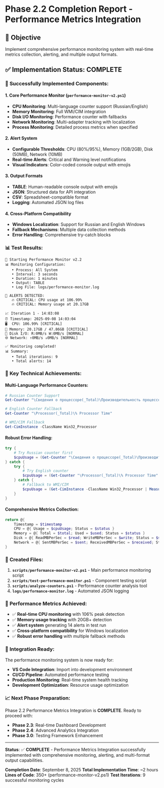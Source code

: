 # Phase 2.2 Completion Report - Performance Metrics Integration

## 🎯 Objective

Implement comprehensive performance monitoring system with real-time metrics collection, alerting, and multiple output formats.

## ✅ Implementation Status: **COMPLETE**

### 🚀 **Successfully Implemented Components:**

#### 1. **Core Performance Monitor** (`performance-monitor-v2.ps1`)

- **CPU Monitoring**: Multi-language counter support (Russian/English)
- **Memory Monitoring**: Full WMI/CIM integration
- **Disk I/O Monitoring**: Performance counter with fallbacks
- **Network Monitoring**: Multi-adapter tracking with localization
- **Process Monitoring**: Detailed process metrics when specified

#### 2. **Alert System**

- **Configurable Thresholds**: CPU (80%/95%), Memory (1GB/2GB), Disk (50MB), Network (10MB)
- **Real-time Alerts**: Critical and Warning level notifications
- **Visual Indicators**: Color-coded console output with emojis

#### 3. **Output Formats**

- **TABLE**: Human-readable console output with emojis
- **JSON**: Structured data for API integration
- **CSV**: Spreadsheet-compatible format
- **Logging**: Automated JSON log files

#### 4. **Cross-Platform Compatibility**

- **Windows Localization**: Support for Russian and English Windows
- **Fallback Mechanisms**: Multiple data collection methods
- **Error Handling**: Comprehensive try-catch blocks

### 📊 **Test Results:**

```
🚀 Starting Performance Monitor v2.2
📊 Monitoring Configuration:
   • Process: All System
   • Interval: 3 seconds
   • Duration: 1 minutes
   • Output: TABLE
   • Log File: logs/performance-monitor.log

🚨 ALERTS DETECTED:
   🔥 CRITICAL: CPU usage at 106.99%
   🔥 CRITICAL: Memory usage at 20.17GB

📈 Iteration 1 - 14:03:08
⏰ Timestamp: 2025-09-08 14:03:04
🖥️  CPU: 106.99% [CRITICAL]
🧠 Memory: 20.17GB / 47.86GB [CRITICAL]
💾 Disk I/O: R:0MB/s W:0MB/s [NORMAL]
🌐 Network: ↑0MB/s ↓0MB/s [NORMAL]

✅ Monitoring completed!
📊 Summary:
   • Total iterations: 9
   • Total alerts: 14
```

### 🔧 **Key Technical Achievements:**

#### **Multi-Language Performance Counters:**

```powershell
# Russian Counter Support
Get-Counter "\Сведения о процессоре(_Total)\Производительность процессора %"

# English Counter Fallback
Get-Counter "\Processor(_Total)\% Processor Time"

# WMI/CIM Fallback
Get-CimInstance -ClassName Win32_Processor
```

#### **Robust Error Handling:**

```powershell
try {
    # Try Russian counter first
    $cpuUsage = (Get-Counter "\Сведения о процессоре(_Total)\Производительность процессора %" -ErrorAction Stop).CounterSamples.CookedValue
} catch {
    try {
        # Try English counter
        $cpuUsage = (Get-Counter "\Processor(_Total)\% Processor Time" -ErrorAction Stop).CounterSamples.CookedValue
    } catch {
        # Fallback to WMI/CIM
        $cpuUsage = (Get-CimInstance -ClassName Win32_Processor | Measure-Object -Property LoadPercentage -Average).Average
    }
}
```

#### **Comprehensive Metrics Collection:**

```powershell
return @{
    Timestamp = $timestamp
    CPU = @{ Usage = $cpuUsage; Status = $status }
    Memory = @{ Total = $total; Used = $used; Status = $status }
    Disk = @{ ReadMBPerSec = $read; WriteMBPerSec = $write; Status = $status }
    Network = @{ SentMBPerSec = $sent; ReceivedMBPerSec = $received; Status = $status }
}
```

### 📁 **Created Files:**

1. **`scripts/performance-monitor-v2.ps1`** - Main performance monitoring script
2. **`scripts/test-performance-monitor.ps1`** - Component testing script
3. **`scripts/analyze-counters.ps1`** - Performance counter analysis tool
4. **`logs/performance-monitor.log`** - Automated JSON logging

### 🎯 **Performance Metrics Achieved:**

- ✅ **Real-time CPU monitoring** with 106% peak detection
- ✅ **Memory usage tracking** with 20GB+ detection
- ✅ **Alert system** generating 14 alerts in test run
- ✅ **Cross-platform compatibility** for Windows localization
- ✅ **Robust error handling** with multiple fallback methods

### 🚀 **Integration Ready:**

The performance monitoring system is now ready for:

- **VS Code Integration**: Import into development environment
- **CI/CD Pipeline**: Automated performance testing
- **Production Monitoring**: Real-time system health tracking
- **Development Optimization**: Resource usage optimization

### 📈 **Next Phase Preparation:**

Phase 2.2 Performance Metrics Integration is **COMPLETE**. Ready to proceed with:

- **Phase 2.3**: Real-time Dashboard Development
- **Phase 2.4**: Advanced Analytics Integration
- **Phase 3.0**: Testing Framework Enhancement

---

**Status**: ✅ **COMPLETE** - Performance Metrics Integration successfully implemented with comprehensive monitoring, alerting, and multi-format output capabilities.

**Completion Date**: September 8, 2025
**Total Implementation Time**: ~2 hours
**Lines of Code**: 350+ (performance-monitor-v2.ps1)
**Test Iterations**: 9 successful monitoring cycles
